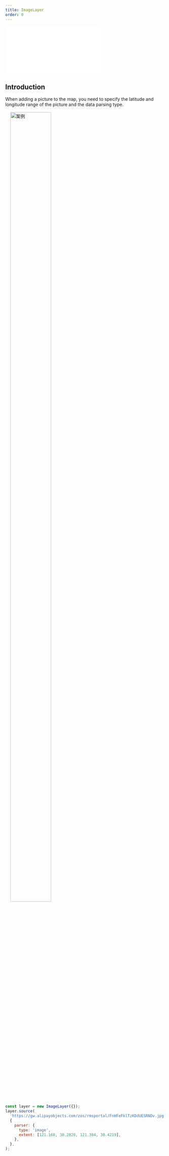 ```yaml
---
title: ImageLayer
order: 0
---
```


<embed src="@/docs/common/style.md"></embed>

## Introduction

When adding a picture to the map, you need to specify the latitude and longitude range of the picture and the data parsing type.

<div>
  <div style="width:40%; margin: 16px;">
    <img  width="80%" alt="案例" src='https://gw.alipayobjects.com/mdn/rms_816329/afts/img/A*8MtWSIGTN8UAAAAAAAAAAAAAARQnAQ'>
  </div>
</div>

```javascript
const layer = new ImageLayer({});
layer.source(
  'https://gw.alipayobjects.com/zos/rmsportal/FnHFeFklTzKDdUESRNDv.jpg',
  {
    parser: {
      type: 'image',
      extent: [121.168, 30.2828, 121.384, 30.4219],
    },
  },
);
```
